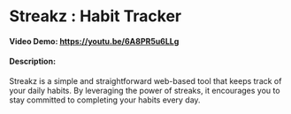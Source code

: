 # Streakz : Habit Tracker

#### Video Demo: https://youtu.be/6A8PR5u6LLg

#### Description:
Streakz is a simple and straightforward web-based tool that keeps track of your daily habits. By leveraging the power of streaks, it encourages you to stay committed to completing your habits every day.

<br>